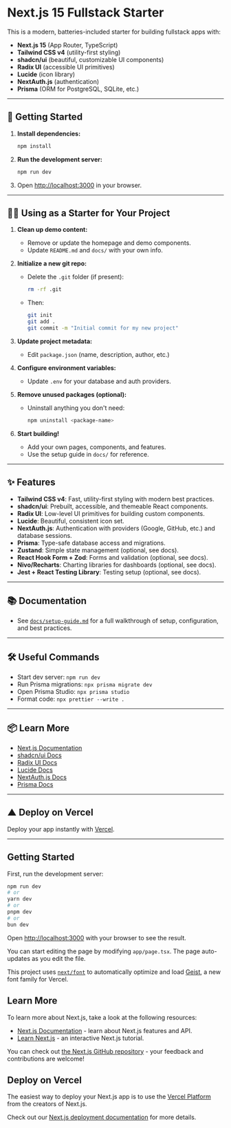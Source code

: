 
# Next.js 15 Fullstack Starter

This is a modern, batteries-included starter for building fullstack apps with:

- **Next.js 15** (App Router, TypeScript)
- **Tailwind CSS v4** (utility-first styling)
- **shadcn/ui** (beautiful, customizable UI components)
- **Radix UI** (accessible UI primitives)
- **Lucide** (icon library)
- **NextAuth.js** (authentication)
- **Prisma** (ORM for PostgreSQL, SQLite, etc.)

---

## 🚀 Getting Started

1. **Install dependencies:**

   ```bash
   npm install
   ```

2. **Run the development server:**

   ```bash
   npm run dev
   ```

3. Open [http://localhost:3000](http://localhost:3000) in your browser.

---

## 🧑‍💻 Using as a Starter for Your Project

1. **Clean up demo content:**
   - Remove or update the homepage and demo components.
   - Update `README.md` and `docs/` with your own info.
2. **Initialize a new git repo:**
   - Delete the `.git` folder (if present):

     ```sh
     rm -rf .git
     ```

   - Then:

     ```sh
     git init
     git add .
     git commit -m "Initial commit for my new project"
     ```

3. **Update project metadata:**
   - Edit `package.json` (name, description, author, etc.)
4. **Configure environment variables:**
   - Update `.env` for your database and auth providers.
5. **Remove unused packages (optional):**
   - Uninstall anything you don't need:

     ```sh
     npm uninstall <package-name>
     ```

6. **Start building!**
   - Add your own pages, components, and features.
   - Use the setup guide in `docs/` for reference.

---

## ✨ Features

- **Tailwind CSS v4**: Fast, utility-first styling with modern best practices.
- **shadcn/ui**: Prebuilt, accessible, and themeable React components.
- **Radix UI**: Low-level UI primitives for building custom components.
- **Lucide**: Beautiful, consistent icon set.
- **NextAuth.js**: Authentication with providers (Google, GitHub, etc.) and database sessions.
- **Prisma**: Type-safe database access and migrations.
- **Zustand**: Simple state management (optional, see docs).
- **React Hook Form + Zod**: Forms and validation (optional, see docs).
- **Nivo/Recharts**: Charting libraries for dashboards (optional, see docs).
- **Jest + React Testing Library**: Testing setup (optional, see docs).

---

## 📚 Documentation

- See [`docs/setup-guide.md`](docs/setup-guide.md) for a full walkthrough of setup, configuration, and best practices.

---

## 🛠️ Useful Commands

- Start dev server: `npm run dev`
- Run Prisma migrations: `npx prisma migrate dev`
- Open Prisma Studio: `npx prisma studio`
- Format code: `npx prettier --write .`

---

## 📦 Learn More

- [Next.js Documentation](https://nextjs.org/docs)
- [shadcn/ui Docs](https://ui.shadcn.com/)
- [Radix UI Docs](https://www.radix-ui.com/)
- [Lucide Docs](https://lucide.dev/)
- [NextAuth.js Docs](https://next-auth.js.org/)
- [Prisma Docs](https://www.prisma.io/docs/)

---

## ▲ Deploy on Vercel

Deploy your app instantly with [Vercel](https://vercel.com/new?utm_medium=default-template&filter=next.js&utm_source=create-next-app&utm_campaign=create-next-app-readme).

---

## Getting Started

First, run the development server:

```bash
npm run dev
# or
yarn dev
# or
pnpm dev
# or
bun dev
```

Open [http://localhost:3000](http://localhost:3000) with your browser to see the result.

You can start editing the page by modifying `app/page.tsx`. The page auto-updates as you edit the file.

This project uses [`next/font`](https://nextjs.org/docs/app/building-your-application/optimizing/fonts) to automatically optimize and load [Geist](https://vercel.com/font), a new font family for Vercel.

## Learn More

To learn more about Next.js, take a look at the following resources:

- [Next.js Documentation](https://nextjs.org/docs) - learn about Next.js features and API.
- [Learn Next.js](https://nextjs.org/learn) - an interactive Next.js tutorial.

You can check out [the Next.js GitHub repository](https://github.com/vercel/next.js) - your feedback and contributions are welcome!

## Deploy on Vercel

The easiest way to deploy your Next.js app is to use the [Vercel Platform](https://vercel.com/new?utm_medium=default-template&filter=next.js&utm_source=create-next-app&utm_campaign=create-next-app-readme) from the creators of Next.js.

Check out our [Next.js deployment documentation](https://nextjs.org/docs/app/building-your-application/deploying) for more details.
